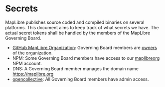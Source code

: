 # Secrets

MapLibre publishes source coded and compiled binaries on several platforms.
This document aims to keep track of what secrets we have.
The actual secret tokens shall be handled by the members of the MapLibre Governing Board.

* [GitHub MapLibre Organization](https://github.com/maplibre):
Governing Board members are [owners](https://docs.github.com/en/organizations/managing-peoples-access-to-your-organization-with-roles/roles-in-an-organization#organization-owners)
of the organization.
* NPM: Some Governing Board members have access to our [maplibreorg](https://www.npmjs.com/~maplibreorg) NPM account.
* DNS: A Governing Board member manages the domain name <https://maplibre.org>
* [opencollective](https://opencollective.com/maplibre): All Governing Board members have admin access.
